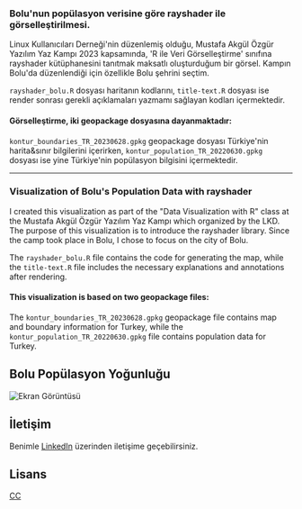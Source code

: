 ### Bolu'nun popülasyon verisine göre rayshader ile görselleştirilmesi.

Linux Kullanıcıları Derneği'nin düzenlemiş olduğu, Mustafa Akgül Özgür Yazılım Yaz Kampı 2023 kapsamında, 'R ile Veri Görselleştirme' sınıfına rayshader kütüphanesini tanıtmak maksatlı oluşturduğum bir görsel. Kampın Bolu'da düzenlendiği için özellikle Bolu şehrini seçtim.


`rayshader_bolu.R` dosyası haritanın kodlarını, `title-text.R` dosyası ise render sonrası gerekli açıklamaları yazmamı sağlayan kodları içermektedir.


#### Görselleştirme, iki geopackage dosyasına dayanmaktadır:


`kontur_boundaries_TR_20230628.gpkg` geopackage dosyası Türkiye'nin harita&sınır bilgilerini içerirken, `kontur_population_TR_20220630.gpkg` dosyası ise yine Türkiye'nin popülasyon bilgisini içermektedir.

----------------------------------------------------------------

### Visualization of Bolu's Population Data with rayshader

I created this visualization as part of the "Data Visualization with R" class at the Mustafa Akgül Özgür Yazılım Yaz Kampı which organized by the LKD. The purpose of this visualization is to introduce the rayshader library. Since the camp took place in Bolu, I chose to focus on the city of Bolu.

The `rayshader_bolu.R` file contains the code for generating the map, while the `title-text.R` file includes the necessary explanations and annotations after rendering.

#### This visualization is based on two geopackage files:

The `kontur_boundaries_TR_20230628.gpkg` geopackage file contains map and boundary information for Turkey, while the `kontur_population_TR_20220630.gpkg` file contains population data for Turkey.



## Bolu Popülasyon Yoğunluğu

![Ekran Görüntüsü](https://drive.google.com/uc?export=view&id=1jwSd4zMA4xtqns0ddZ309RfkCk7rgGd2)

  
## İletişim
Benimle [LinkedIn](https://www.linkedin.com/in/erdinc-tasci/) üzerinden iletişime geçebilirsiniz. 
## Lisans

[CC](https://creativecommons.org/licenses/by-nc-nd/4.0/legalcode)

  